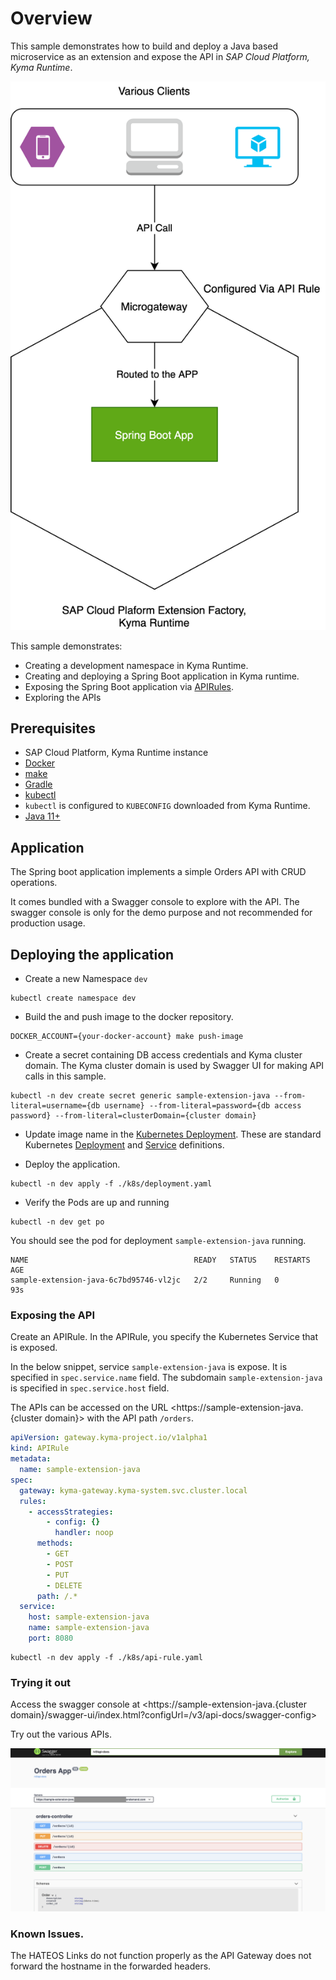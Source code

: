 # Overview

This sample demonstrates how to build and deploy a Java based microservice as an extension and expose the API in _SAP Cloud Platform, Kyma Runtime_.

![extension](./assets/extension.png)

This sample demonstrates:

* Creating a development namespace in Kyma Runtime.
* Creating and deploying a Spring Boot application in Kyma runtime.
* Exposing the Spring Boot application via [APIRules](https://kyma-project.io/docs/components/api-gateway#custom-resource-api-rule).
* Exploring the APIs

## Prerequisites

* SAP Cloud Platform, Kyma Runtime instance
* [Docker](https://www.docker.com/)
* [make](https://www.gnu.org/software/make/)
* [Gradle](https://gradle.org/)
* [kubectl](https://kubernetes.io/docs/tasks/tools/install-kubectl/)
* `kubectl` is configured to `KUBECONFIG` downloaded from Kyma Runtime.
* [Java 11+](https://openjdk.java.net/projects/jdk/11/)

## Application

The Spring boot application implements a simple Orders API with CRUD operations. 

It comes bundled with a Swagger console to explore with the API. The swagger console is only for the demo purpose and not recommended for production usage.

## Deploying the application

* Create a new Namespace `dev`

```shell script
kubectl create namespace dev
``` 

* Build the and push image to the docker repository.
  
```shell script
DOCKER_ACCOUNT={your-docker-account} make push-image
```

* Create a secret containing DB access credentials and Kyma cluster domain. The Kyma cluster domain is used by Swagger UI for making API calls in this sample.

```shell script
kubectl -n dev create secret generic sample-extension-java --from-literal=username={db username} --from-literal=password={db access password} --from-literal=clusterDomain={cluster domain}
```

* Update image name in the [Kubernetes Deployment](k8s/deployment.yaml). These are standard Kubernetes [Deployment](https://kubernetes.io/docs/concepts/workloads/controllers/deployment/) and [Service](https://kubernetes.io/docs/concepts/services-networking/service/) definitions.

* Deploy the application.

```shell script
kubectl -n dev apply -f ./k8s/deployment.yaml
```

* Verify the Pods are up and running

```shell script
kubectl -n dev get po
```

You should see the pod for deployment `sample-extension-java` running.

```shell script
NAME                                     READY   STATUS    RESTARTS   AGE
sample-extension-java-6c7bd95746-vl2jc   2/2     Running   0          93s
```

### Exposing the API

Create an APIRule. In the APIRule, you specify the Kubernetes Service that is exposed. 

In the below snippet, service `sample-extension-java` is expose. It is specified in `spec.service.name` field.
The subdomain `sample-extension-java` is specified in `spec.service.host` field.

The APIs can be accessed on the URL <https://sample-extension-java.{cluster domain}> with the API path `/orders`.

```yaml
apiVersion: gateway.kyma-project.io/v1alpha1
kind: APIRule
metadata:
  name: sample-extension-java
spec:
  gateway: kyma-gateway.kyma-system.svc.cluster.local
  rules:
    - accessStrategies:
        - config: {}
          handler: noop
      methods:
        - GET
        - POST
        - PUT
        - DELETE
      path: /.*
  service:
    host: sample-extension-java
    name: sample-extension-java
    port: 8080
```  

```shell script
kubectl -n dev apply -f ./k8s/api-rule.yaml 
```

### Trying it out

Access the swagger console at <https://sample-extension-java.{cluster domain}/swagger-ui/index.html?configUrl=/v3/api-docs/swagger-config>

Try out the various APIs.

![swagger ui](./assets/swagger-ui.png)

### Known Issues.

The HATEOS Links do not function properly as the API Gateway does not forward the hostname in the forwarded headers.
